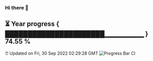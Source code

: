 ### Hi there 👋
⏳ Year progress { ██████████████████████▁▁▁▁▁▁▁▁ } 74.55 %
---
⏰ Updated on Fri, 30 Sep 2022 02:29:28 GMT
![Progress Bar CI](https://github.com/liununu/liununu/workflows/Progress%20Bar%20CI/badge.svg)
